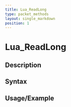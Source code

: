 ```yaml
---
title: Lua_ReadLong
type: packet_methods
layout: single_markdown
position: 1
---
```


# Lua_ReadLong

## Description

## Syntax

## Usage/Example


